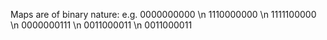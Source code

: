 Maps are of binary nature: e.g.
0000000000 \n
1110000000 \n
1111100000 \n
0000000111 \n
0011000011 \n
0011000011

